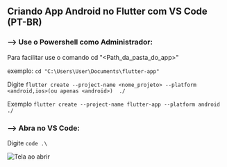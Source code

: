 ## Criando App Android no Flutter com VS Code (PT-BR)

### --> Use o Powershell como Administrador:
Para facilitar use o comando cd "<Path_da_pasta_do_app>"

exemplo: ```cd "C:\Users\User\Documents\flutter-app"```

Digite ```flutter create --project-name <nome_projeto> --platform <android,ios>(ou apenas <android>)  ./```

Exemplo ```flutter create --project-name flutter-app --platform android  ./```

### --> Abra no VS Code:

Digite ```code .\```

![Tela ao abrir](https://github.com/kasshinokun/Q1_Q2_2025_Public/blob/main/Flutther_Dart_Android/Tela%20VS%20Code.jpg)
